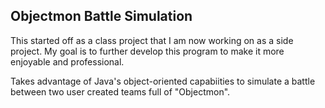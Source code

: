 ## Objectmon Battle Simulation
This started off as a class project that I am now working on as a side project. My goal is to further develop this program to make it more enjoyable and professional.

Takes advantage of Java's object-oriented capabiities to simulate a battle between two user created teams full of "Objectmon".
